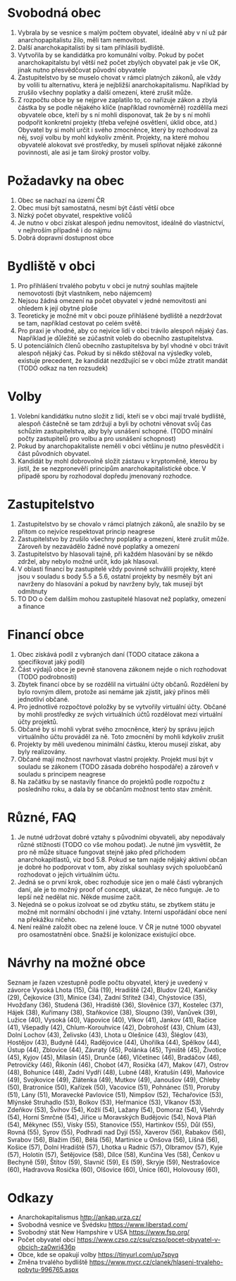 # Svobodná obec
1. Vybrala by se vesnice s malým počtem obyvatel, ideálně aby v ní už pár anarchopapitalistu žilo, měli tam nemovitost. 
1. Další anarchokapitalisti by si tam přihlásili bydliště.
1. Vytvořila by se kandidátka pro komunální volby.  Pokud by počet anarchokapitalstu  byl větší než počet zbylých obyvatel pak je vše OK, jinak nutno přesvědčovat původní obyvatele
1. Zastupitelstvo by se muselo chovat v rámci platných zákonů, ale vždy by volili tu alternativu, která je nejbližší anarchokapitalismu. Například by zrušilo všechny poplatky a další omezení, které zrušit může.
1. Z rozpočtu obce by se nejprve zaplatilo to, co nařizuje zákon a zbylá částka by se podle nějakého klíče (například rovnoměrně) rozdělila mezi obyvatele obce, kteří by s ní mohli disponovat, tak že by s ní mohli podpořit konkretní projekty (třeba veřejné osvětlení, úklid obce, atd.) Obyvatel by si mohl určit i svého zmocněnce, který by rozhodoval za něj, svojí volbu by mohl kdykoliv změnit. Projekty, na které mohou obyvatelé alokovat své prostředky, by museli splňovat nějaké zákonné povinnosti, ale asi je tam široký prostor volby.


# Požadavky na obec
1. Obec se nachazí na území ČR
1. Obec musí být samostatná, nesmí být částí větší obce
1. Nízký počet obyvatel, respektive voličů
1. Je nutno v obci získat alespoň jednu nemovitost, ideálně do vlastnictví, v nejhroším případně i do nájmu
1. Dobrá dopravní dostupnost obce

# Bydliště v obci
1. Pro přihlášení trvalého pobytu v obci je nutný souhlas majitele nemovotosti (být vlastníkem, nebo nájemcem)
1. Nejsou žádná omezení na počet obyvatel v jedné nemovitosti ani ohledem k její obytné ploše
1. Teoreticky je možné mít v obci pouze přihlášené bydliště a nezdržovat se tam, například cestovat po celém světě. 
1. Pro praxi je vhodné, aby co nejvíce lidí v obci trávilo alespoň nějaký čas. Například je důležité se zúčastnit voleb do obecního zastupitelstva. 
1. U potenciálních členů obecního zastupitelsva by byl vhodné v obci trávit alespoň nějaký čas. Pokud by si někdo stěžoval na výsledky voleb, existuje precedent, že kandidát nezdžující se v obci může ztratit mandát (TODO odkaz na ten rozsudek)

# Volby
1. Volební kandidátku nutno složit z lidí, kteří se v obci mají trvalé bydliště, alespoň částečně se tam zdržují a byli by ochotni věnovat svůj čas schůzím zastupitelstva, aby byly usnášení schopné. (TODO minální počty zastupitelů pro volbu a pro usnášení schopnost)
1. Pokud by anarchopakitaliste neměli v obci většinu je nutno přesvědčít i část původních obyvatel.
1. Kandidát by mohl dobrovolně složit zástavu v kryptoměně, kterou by jistil, že se nezpronevěří principům anarchokapitalistické obce. V případě sporu by rozhodoval dopředu jmenovaný rozhodce.

# Zastupitelstvo
1. Zastupitelstvo by se chovalo v rámci platných zákonů, ale snažilo by se přitom co nejvíce respektovat princip neagrese
1. Zastupitelstvo by zrušilo všechny poplatky a omezení, které zrušit může. Zároveň by nezavádělo žádné nové poplatky a omezení
1. Zastupitelstvo by hlasovali tajně, při každém hlasování by se někdo zdržel, aby nebylo možné určit, kdo jak hlasoval.
1. V oblasti financí by zastupitelé vždy povinně schválili projekty, které jsou v souladu s body 5.5 a 5.6, ostatní projekty by nesměly být ani navrženy do hlasování a pokud by navrženy byly, tak musejí být odmítnuty
1. TO DO o čem dalším mohou zastupitelé hlasovat než poplatky, omezení a finance

# Financí obce
1. Obec získává podíl z vybraných daní (TODO citatace zákona a specifikovat jaký podíl)
1. Část výdajů obce je pevně stanovena zákonem nejde o nich rozhodovat (TODO podrobnosti)
1. Zbytek financí obce by se rozdělil na virtuální účty občanů. Rozdělení by bylo rovným dílem, protože asi nemáme jak zjistit, jaký přínos měli jednotliví občané.
1. Pro jednotlivé rozpočtové položky by se vytvořily virtuální účty. Občané by mohli prostředky ze svých virtuálních účtů rozdělovat mezi virtuální účty projektů.
1. Občané by si mohli vybrat svého zmocněnce, který by správu jejich virtuálního účtu prováděl za ně. Toto zmocnění by mohli kdykoliv zrušit
1. Projekty by měli uvedenou minimální částku, kterou musejí získat, aby byly realizovány.
1. Občané mají možnost navrhovat vlastní projekty. Projekt musí být v souladu se zákonem (TODO zásada dobrého hospodáře) a zároveň v souladu s principem neagrese
1. Na začátku by se nastavily finance do projektů podle rozpočtu z posledního roku, a dala by se občanům možnost tento stav změnit. 

# Různé, FAQ
1. Je nutné udržovat dobré vztahy s původními obyvateli, aby nepodávaly různé stížnosti (TODO co vše mohou podat). Je nutné jim vysvětlit, že pro ně může situace fungovat stejně jako před příchodem anarchokapitlastů, viz bod 5.8. Pokud se tam najde nějaký aktivní občan je dobré ho podporovat v tom, aby získal souhlasy svých spoluobčanů rozhodovat o jejich virtuálním účtu.
1. Jedná se o první krok, obec rozhoduje sice jen o malé části vybraných daní, ale je to možný proof of concept, ukázat, že něco funguje. Je to lepší než nedělat nic. Někde musíme začít.
1. Nejedná se o pokus izolvoat se od zbytku státu, se zbytkem státu je možné mít normální obchodní i jiné vztahy. Interní uspořádání obce není na překážku ničeho.
1. Není reálné založit obec na zelené louce. V ČR je nutné 1000 obyvatel pro osamostatnění obce. Snažší je kolonizace existující obce.

# Návrhy na možné obce
Seznam je řazen vzestupně podle počtu obyvatel, který je uvedený v závorce 
Vysoká Lhota (15), Čilá (19), Hradiště (24), Bludov (24), Kaničky (29), Čejkovice (31), Minice (34), Zadní Střítež (34), Chýstovice (35), Hvožďany (36), Studená (36), Hradiště (36), Slověnice (37), Kostelec (37), Hájek (38), Kuřimany (38), Staňkovice (38), Sloupno (39), Vanůvek (39), Lužice (40), Vysoká (40), Vápovice (40), Vlkov (41), Jankov (41), Račice (41), Všepadly (42), Chlum-Korouhvice (42), Dobrohošť (43), Chlum (43), Dolní Lochov (43), Želivsko (43), Lhota u Olešnice (43), Šléglov (43), Hostějov (43), Budyně (44), Radějovice (44), Úhořilka (44), Spělkov (44), Ústup (44), Zblovice (44), Závraty (45), Polánka (45), Týniště (45), Životice (45), Kyjov (45), Milasín (45), Drunče (46), Vlčetínec (46), Bradáčov (46), Petrovičky (46), Řikonín (46), Chobot (47), Rosička (47), Makov (47), Ostrov (48), Bohunice (48), Zadní Vydří (48), Lubné (48), Kratušín (49), Maňovice (49), Svojkovice (49), Zlátenka (49), Mutkov (49), Janoušov (49), Chleby (50), Bratronice (50), Kařízek (50), Vacovice (51), Pohnánec (51), Proruby (51), Lány (51), Moravecké Pavlovice (51), Nimpšov (52), Těchařovice (53), Mlýnské Struhadlo (53), Bolkov (53), Heřmanice (53), Vlkanov (53), Zdeňkov (53), Švihov (54), Kožlí (54), Lažany (54), Domoraz (54), Všehrdy (54), Horní Smrčné (54), Jiřice u Moravských Budějovic (54), Nová Pláň (54), Měkynec (55), Vísky (55), Stanovice (55), Hartinkov (55), Důl (55), Rovná (55), Syrov (55), Podhradí nad Dyjí (55), Xaverov (56), Rabakov (56), Svrabov (56), Blažim (56), Bělá (56), Martinice u Onšova (56), Líšná (56), Košice (57), Dolní Hradiště (57), Lhotka u Radnic (57), Olbramov (57), Kyje (57), Holotín (57), Šetějovice (58), Dílce (58), Kunčina Ves (58), Čenkov u Bechyně (59), Štítov (59), Slavníč (59), Eš (59), Skryje (59), Nestrašovice (60), Hadravova Rosička (60), Olšovice (60), Únice (60), Holovousy (60), 

# Odkazy
- Anarchokapitalismus http://ankap.urza.cz/
- Svobodná vesnice ve Švédsku https://www.liberstad.com/
- Svobodný stát New Hampshire v USA https://www.fsp.org/
- Počet obyvatel obcí https://www.czso.cz/csu/czso/pocet-obyvatel-v-obcich-za0wri436p
- Obce, kde se opakují volby https://tinyurl.com/up7spyq
- Změna trvalého bydliště https://www.mvcr.cz/clanek/hlaseni-trvaleho-pobytu-996765.aspx
